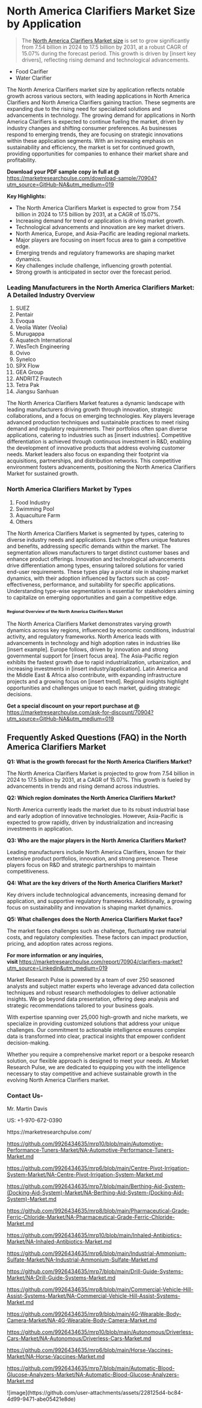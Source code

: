 <h1>North America Clarifiers Market&nbsp;Size by Application</h1><blockquote><p>The <a href="https://marketresearchpulse.com/download-sample/70904?utm_source=GitHub-NA&amp;utm_medium=019">North America Clarifiers Market size</a> is set to grow significantly from 7.54 billion in 2024 to 17.5 billion by 2031, at a robust CAGR of 15.07% during the forecast period. This growth is driven by [insert key drivers], reflecting rising demand and technological advancements.</p></blockquote><ul><li>Food Carifier<li> Water Clarifier</li></ul><p>The North America Clarifiers market size by application reflects notable growth across various sectors, with leading applications in North America Clarifiers and North America Clarifiers gaining traction. These segments are expanding due to the rising need for specialized solutions and advancements in technology. The growing demand for applications in North America Clarifiers is expected to continue fueling the market, driven by industry changes and shifting consumer preferences. As businesses respond to emerging trends, they are focusing on strategic innovations within these application segments. With an increasing emphasis on sustainability and efficiency, the market is set for continued growth, providing opportunities for companies to enhance their market share and profitability.</p><p><strong>Download your PDF sample copy in full at @ </strong><a href="https://marketresearchpulse.com/download-sample/70904?utm_source=GitHub-NA&amp;utm_medium=019">https://marketresearchpulse.com/download-sample/70904?utm_source=GitHub-NA&amp;utm_medium=019</a></p><p><strong>Key Highlights: </strong></p><ul><li>The North America Clarifiers Market is expected to grow from 7.54 billion in 2024 to 17.5 billion by 2031, at a CAGR of 15.07%.</li><li>Increasing demand for trend or application is driving market growth.</li><li>Technological advancements and innovation are key market drivers.</li><li>North America, Europe, and Asia-Pacific are leading regional markets.</li><li>Major players are focusing on insert focus area to gain a competitive edge.</li><li>Emerging trends and regulatory frameworks are shaping market dynamics.</li><li>Key challenges include challenge, influencing growth potential.</li><li>Strong growth is anticipated in sector over the forecast period.</li></ul><h3>Leading Manufacturers in the North America Clarifiers Market: A Detailed Industry Overview</h3><ol><li>SUEZ</li><li>Pentair</li><li>Evoqua</li><li>Veolia Water (Veolia)</li><li>Murugappa</li><li>Aquatech International</li><li>WesTech Engineering</li><li>Ovivo</li><li>Synelco</li><li>SPX Flow</li><li>GEA Group</li><li>ANDRITZ Frautech</li><li>Tetra Pak</li><li>Jiangsu Sanhuan</li></ol><div class="flex max-w-full flex-col flex-grow"><div class="min-h-8 text-message flex w-full flex-col items-end gap-2 whitespace-normal break-words [.text-message+&amp;]:mt-5" dir="auto" data-message-author-role="assistant" data-message-id="fd8432e4-4910-450d-b182-61b7bfb0a01f" data-message-model-slug="gpt-4o"><div class="flex w-full flex-col gap-1 empty:hidden first:pt-[3px]"><div class="markdown prose w-full break-words dark:prose-invert light"><p>The North America Clarifiers Market features a dynamic landscape with leading manufacturers driving growth through innovation, strategic collaborations, and a focus on emerging technologies. Key players leverage advanced production techniques and sustainable practices to meet rising demand and regulatory requirements. Their portfolios often span diverse applications, catering to industries such as [insert industries]. Competitive differentiation is achieved through continuous investment in R&amp;D, enabling the development of innovative products that address evolving customer needs. Market leaders also focus on expanding their footprint via acquisitions, partnerships, and distribution networks. This competitive environment fosters advancements, positioning the North America Clarifiers Market for sustained growth.</p></div></div></div></div><h3>North America Clarifiers Market by Types</h3><ol><li>Food Industry<li> Swimming Pool<li> Aquaculture Farm<li> Others</li></ol><div class="flex max-w-full flex-col flex-grow"><div class="min-h-8 text-message flex w-full flex-col items-end gap-2 whitespace-normal break-words [.text-message+&amp;]:mt-5" dir="auto" data-message-author-role="assistant" data-message-id="084470be-0bb7-4664-bddf-5156b4f41249" data-message-model-slug="gpt-4o-mini"><div class="flex w-full flex-col gap-1 empty:hidden first:pt-[3px]"><div class="markdown prose w-full break-words dark:prose-invert light"><p>The North America Clarifiers Market is segmented by types, catering to diverse industry needs and applications. Each type offers unique features and benefits, addressing specific demands within the market. The segmentation allows manufacturers to target distinct customer bases and enhance product offerings. Innovation and technological advancements drive differentiation among types, ensuring tailored solutions for varied end-user requirements. These types play a pivotal role in shaping market dynamics, with their adoption influenced by factors such as cost-effectiveness, performance, and suitability for specific applications. Understanding type-wise segmentation is essential for stakeholders aiming to capitalize on emerging opportunities and gain a competitive edge.</p></div></div></div></div><h3><span style="font-size: 11px;">Regional Overview of the North America Clarifiers Market</span></h3><div class="flex max-w-full flex-col flex-grow"><div class="min-h-8 text-message flex w-full flex-col items-end gap-2 whitespace-normal break-words [.text-message+&amp;]:mt-5" dir="auto" data-message-author-role="assistant" data-message-id="e9038762-ce64-4e30-91c9-9bd413514231" data-message-model-slug="gpt-4o-mini"><div class="flex w-full flex-col gap-1 empty:hidden first:pt-[3px]"><div class="markdown prose w-full break-words dark:prose-invert light"><p>The North America Clarifiers Market demonstrates varying growth dynamics across key regions, influenced by economic conditions, industrial activity, and regulatory frameworks. North America leads with advancements in technology and high adoption rates in industries like [insert example]. Europe follows, driven by innovation and strong governmental support for [insert focus area]. The Asia-Pacific region exhibits the fastest growth due to rapid industrialization, urbanization, and increasing investments in [insert industry/application]. Latin America and the Middle East &amp; Africa also contribute, with expanding infrastructure projects and a growing focus on [insert trend]. Regional insights highlight opportunities and challenges unique to each market, guiding strategic decisions.</p></div></div></div></div><p><strong>Get a special discount on your report purchase at @ </strong><a href="https://marketresearchpulse.com/ask-for-discount/70904?utm_source=GitHub-NA&amp;utm_medium=019">https://marketresearchpulse.com/ask-for-discount/70904?utm_source=GitHub-NA&amp;utm_medium=019</a></p><h2>Frequently Asked Questions (FAQ) in the North America Clarifiers Market</h2><p><strong>Q1: What is the growth forecast for the North America Clarifiers Market?</strong></p><p>The North America Clarifiers Market is projected to grow from 7.54 billion in 2024 to 17.5 billion by 2031, at a CAGR of 15.07%. This growth is fueled by advancements in trends and rising demand across industries.</p><p><strong>Q2: Which region dominates the North America Clarifiers Market?</strong></p><p>North America currently leads the market due to its robust industrial base and early adoption of innovative technologies. However, Asia-Pacific is expected to grow rapidly, driven by industrialization and increasing investments in application.</p><p><strong>Q3: Who are the major players in the North America Clarifiers Market?</strong></p><p>Leading manufacturers include North America Clarifiers, known for their extensive product portfolios, innovation, and strong presence. These players focus on R&amp;D and strategic partnerships to maintain competitiveness.</p><p><strong>Q4: What are the key drivers of the North America Clarifiers Market?</strong></p><p>Key drivers include technological advancements, increasing demand for application, and supportive regulatory frameworks. Additionally, a growing focus on sustainability and innovation is shaping market dynamics.</p><p><strong>Q5: What challenges does the North America Clarifiers Market face?</strong></p><p>The market faces challenges such as challenge, fluctuating raw material costs, and regulatory complexities. These factors can impact production, pricing, and adoption rates across regions.</p><p><strong>For more information or any inquiries, visit&nbsp;</strong><a href="https://marketresearchpulse.com/report/70904/clarifiers-market?utm_source=Linkedin&utm_medium=019">https://marketresearchpulse.com/report/70904/clarifiers-market?utm_source=Linkedin&utm_medium=019</a></p><p>Market Research Pulse is powered by a team of over 250 seasoned analysts and subject matter experts who leverage advanced data collection techniques and robust research methodologies to deliver actionable insights. We go beyond data presentation, offering deep analysis and strategic recommendations tailored to your business goals.</p><p>With expertise spanning over 25,000 high-growth and niche markets, we specialize in providing customized solutions that address your unique challenges. Our commitment to actionable intelligence ensures complex data is transformed into clear, practical insights that empower confident decision-making.</p><p>Whether you require a comprehensive market report or a bespoke research solution, our flexible approach is designed to meet your needs. At Market Research Pulse, we are dedicated to equipping you with the intelligence necessary to stay competitive and achieve sustainable growth in the evolving North America Clarifiers market.</p><h3><strong>Contact Us-</strong></h3><p>Mr. Martin Davis</p><p>US: +1-970-672-0390</p><p>https://marketresearchpulse.com/</p><p><a href="https://github.com/9926434635/mrp10/blob/main/Automotive-Performance-Tuners-Market/NA-Automotive-Performance-Tuners-Market.md">https://github.com/9926434635/mrp10/blob/main/Automotive-Performance-Tuners-Market/NA-Automotive-Performance-Tuners-Market.md</a></p><p><a href="https://github.com/9926434635/mrp6/blob/main/Centre-Pivot-Irrigation-System-Market/NA-Centre-Pivot-Irrigation-System-Market.md">https://github.com/9926434635/mrp6/blob/main/Centre-Pivot-Irrigation-System-Market/NA-Centre-Pivot-Irrigation-System-Market.md</a></p><p><a href="https://github.com/9926434635/mrp7/blob/main/Berthing-Aid-System-(Docking-Aid-System)-Market/NA-Berthing-Aid-System-(Docking-Aid-System)-Market.md">https://github.com/9926434635/mrp7/blob/main/Berthing-Aid-System-(Docking-Aid-System)-Market/NA-Berthing-Aid-System-(Docking-Aid-System)-Market.md</a></p><p><a href="https://github.com/9926434635/mrp8/blob/main/Pharmaceutical-Grade-Ferric-Chloride-Market/NA-Pharmaceutical-Grade-Ferric-Chloride-Market.md">https://github.com/9926434635/mrp8/blob/main/Pharmaceutical-Grade-Ferric-Chloride-Market/NA-Pharmaceutical-Grade-Ferric-Chloride-Market.md</a></p><p><a href="https://github.com/9926434635/mrp10/blob/main/Inhaled-Antibiotics-Market/NA-Inhaled-Antibiotics-Market.md">https://github.com/9926434635/mrp10/blob/main/Inhaled-Antibiotics-Market/NA-Inhaled-Antibiotics-Market.md</a></p><p><a href="https://github.com/9926434635/mrp6/blob/main/Industrial-Ammonium-Sulfate-Market/NA-Industrial-Ammonium-Sulfate-Market.md">https://github.com/9926434635/mrp6/blob/main/Industrial-Ammonium-Sulfate-Market/NA-Industrial-Ammonium-Sulfate-Market.md</a></p><p><a href="https://github.com/9926434635/mrp7/blob/main/Drill-Guide-Systems-Market/NA-Drill-Guide-Systems-Market.md">https://github.com/9926434635/mrp7/blob/main/Drill-Guide-Systems-Market/NA-Drill-Guide-Systems-Market.md</a></p><p><a href="https://github.com/9926434635/mrp8/blob/main/Commercial-Vehicle-Hill-Assist-Systems-Market/NA-Commercial-Vehicle-Hill-Assist-Systems-Market.md">https://github.com/9926434635/mrp8/blob/main/Commercial-Vehicle-Hill-Assist-Systems-Market/NA-Commercial-Vehicle-Hill-Assist-Systems-Market.md</a></p><p><a href="https://github.com/9926434635/mrp9/blob/main/4G-Wearable-Body-Camera-Market/NA-4G-Wearable-Body-Camera-Market.md">https://github.com/9926434635/mrp9/blob/main/4G-Wearable-Body-Camera-Market/NA-4G-Wearable-Body-Camera-Market.md</a></p><p><a href="https://github.com/9926434635/mrp10/blob/main/Autonomous/Driverless-Cars-Market/NA-Autonomous/Driverless-Cars-Market.md">https://github.com/9926434635/mrp10/blob/main/Autonomous/Driverless-Cars-Market/NA-Autonomous/Driverless-Cars-Market.md</a></p><p><a href="https://github.com/9926434635/mrp6/blob/main/Horse-Vaccines-Market/NA-Horse-Vaccines-Market.md">https://github.com/9926434635/mrp6/blob/main/Horse-Vaccines-Market/NA-Horse-Vaccines-Market.md</a></p><p><a href="https://github.com/9926434635/mrp7/blob/main/Automatic-Blood-Glucose-Analyzers-Market/NA-Automatic-Blood-Glucose-Analyzers-Market.md">https://github.com/9926434635/mrp7/blob/main/Automatic-Blood-Glucose-Analyzers-Market/NA-Automatic-Blood-Glucose-Analyzers-Market.md</a></p>
![image](https://github.com/user-attachments/assets/228125d4-bc84-4d99-9471-abe05421e8de)

